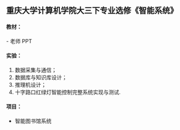 ## 重庆大学计算机学院大三下专业选修《智能系统》

#### 教材：
 \- 老师 PPT


#### 实验：
 1. 数据采集与通信；
 2. 数据库与知识库设计；
 3. 推理机设计；
 4. 十字路口红绿灯智能控制完整系统实现与测试.

#### 项目：
 - 智能图书馆系统